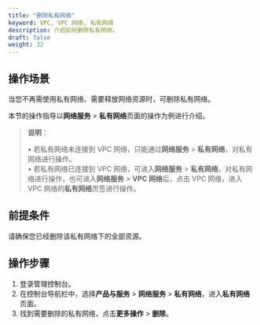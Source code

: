 ```yaml
---
title: "删除私有网络"
keyword: VPC, VPC 网络, 私有网络
description: 介绍如何删除私有网络。
draft: false
weight: 32
---
```


## 操作场景

当您不再需使用私有网络、需要释放网络资源时，可删除私有网络。

本节的操作指导以**网络服务** > **私有网络**页面的操作为例进行介绍。

> **说明**：
>
> •  若私有网络未连接到 VPC 网络，只能通过**网络服务** > **私有网络**，对私有网络进行操作。<br>•  若私有网络已连接到 VPC 网络，可进入**网络服务** > **私有网络**，对私有网络进行操作，也可进入**网络服务** > **VPC 网络**后，点击 VPC 网络，进入 VPC 网络的**私有网络**页签进行操作。

## 前提条件

请确保您已经删除该私有网络下的全部资源。

## 操作步骤

1. 登录管理控制台。
2. 在控制台导航栏中，选择**产品与服务** > **网络服务** > **私有网络**，进入**私有网络**页面。
3. 找到需要删除的私有网络，点击**更多操作** > **删除**。

